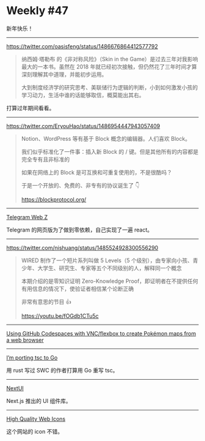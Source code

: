 # Weekly #47

新年快乐！

---

https://twitter.com/oasisfeng/status/1486676864412577792

> 纳西姆·塔勒布 的《非对称风险》（Skin in the Game）是过去三年对我影响最大的一本书。虽然在 2018 年就已经初次接触，但仍然花了三年时间才算深刻理解其中道理，并能初步运用。
>
> 大到制度经济学的研究思考、美联储行为逻辑的判断，小到如何激发小孩的学习动力，生活中谁的话能够取信，概莫能出其右。

打算过年期间看看。

---

https://twitter.com/EryouHao/status/1486954447943057409

> Notion、WordPress 等有基于 Block 概念的编辑器。人们喜欢 Block。
>
> 我们似乎标准化了一件事：插入新 Block 的 / 键。但是其他所有的内容都是完全专有且非标准的
>
> 如果在网络上的 Block 是可互换和可重复使用的，不是很酷吗？
>
> 于是一个开放的、免费的、非专有的协议诞生了 👇
>
> https://blockprotocol.org/

---

[Telegram Web Z](https://github.com/Ajaxy/telegram-tt)

Telegram 的网页版为了做到零依赖，自己实现了一遍 react。

---

https://twitter.com/nishuang/status/1485524928300556290

> WIRED 制作了一个短片系列叫做 5 Levels（5 个级别），由专家向小孩、青少年、大学生、研究生、专家等五个不同级别的人，解释同一个概念
>
> 本期介绍的是零知识证明 Zero-Knowledge Proof，即证明者在不提供任何有用信息的情况下，使验证者相信某个论断正确
>
> 非常有意思的节目 👍
>
> https://youtu.be/fOGdb1CTu5c

---

[Using GitHub Codespaces with VNC/flexbox to create Pokémon maps from a web browser](https://dev.to/lowlighter/using-github-codespaces-with-vncflexbox-to-create-pokemon-maps-from-a-web-browser-3ch6)

---

[I’m porting tsc to Go](https://kdy1.dev/posts/2022/1/tsc-go)

用 rust 写过 SWC 的作者打算用 Go 重写 tsc。

---

[NextUI](https://nextui.org/)

Next.js 推出的 UI 组件库。

---

[High Quality Web Icons](https://boxicons.com/)

这个网站的 icon 不错。
